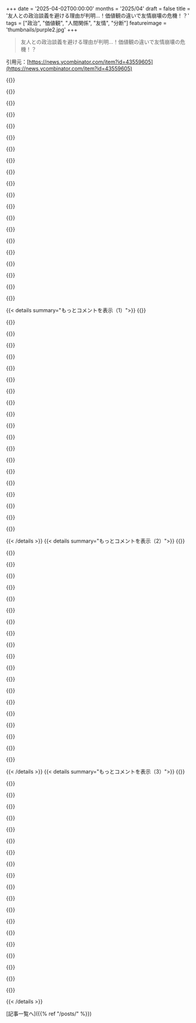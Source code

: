 +++
date = '2025-04-02T00:00:00'
months = '2025/04'
draft = false
title = '友人との政治談義を避ける理由が判明…！価値観の違いで友情崩壊の危機！？'
tags = ["政治", "価値観", "人間関係", "友情", "分断"]
featureimage = 'thumbnails/purple2.jpg'
+++

> 友人との政治談義を避ける理由が判明…！価値観の違いで友情崩壊の危機！？

引用元：[https://news.ycombinator.com/item?id=43559605](https://news.ycombinator.com/item?id=43559605)

{{<matomeQuote body="この記事の作者、めっちゃ自慢げに自分のことばっかり語ってるけど、結局価値観のこと全然考えてないよね。価値観のこと、ただの部族主義だって片付けてるし。マジで価値観とか倫理観って、政治をちゃんと議論するために超大事じゃん。政治の決断って、結局どういう世界にしたいかってことなんだから。経済政策だって、そもそも経済のゴールが分かってないと話にならないし。外交も、国が人間のグループの代表だってこととか、国を通して人間同士がどう関わるべきかっていう考えがないと無理でしょ。ここ20年くらい、アメリカの二大政党は価値観をめっちゃアピールしてる。政策も違うけど、昔は同じゴールを目指すための違うやり方だったのが、今はマジで価値観が違うから、目指す世界も全然違うんだよね。だから「誰に投票したの？」って聞くのは、ただの仲間意識じゃなくて、「どんな価値観持ってるの？」って聞くのと同じくらい重要。価値観が全然違う人と政策の話しても意味ないってこと。" userName="rebeccaskinner" createdAt="2025-04-03T16:59:16" color="#ff5733">}}

{{<matomeQuote body="こういう考え方って、ある意味部族主義だと思うんだよね。だって、結局二つのグループがあるって言ってるようなもんじゃん。それぞれのグループには特定の価値観があって、人の価値観って二択じゃないのに（例えば、共和党か民主党か）。人の道徳観を二つの箱に押し込めるなんて無理だよ。トランスジェンダーには偏見あるけど、妊娠中絶は支持するからずっと民主党に投票してきた人とか、共和党の価値観は全部嫌いだけど、Obamacareで損したから共和党に投票する人とか、人が誰に投票するかを決める要素ってマジで無限にあると思う。" userName="ryanackley" createdAt="2025-04-03T17:40:02" color="">}}

{{<matomeQuote body="＞person can be transphobic but support abortion so they have always voted Democrat<br>それって「政治的一貫性」のことだよね。つまり、ある問題に対する意見を知ってれば、その人の他の意見も予測できるってこと。政治家とかはめっちゃ一貫性高いじゃん。ある議員の銃に対する意見を知ってれば、中絶とか法人税に対する意見も大体分かる。でも、実際は投票って全然一貫性ないんだよね。超党派な政治では、色んな意見が、ある問題が党派的なものになった後に崩壊する。党派的な視点から議論すると、党派性が強まっちゃうんだよね。だから、マスメディアとかSNSが議論の質を悪くしてるんだと思う。（あと、作者の「俺は政治とか興味ない」みたいな態度はマジで幼稚だと思うわ。）" userName="JumpCrisscross" createdAt="2025-04-03T18:43:26" color="">}}

{{<matomeQuote body="＞Political elites tend to be highly coherent<br>一貫性って言葉、もしかしたら違うかも。政党とか団体の政策って、歴史的な状況とか、色んなグループの連合から生まれるものだし。政治家が「一貫性がある」って言えるのは、党の方針に一貫して従うから、一つの意見を知ってれば他の意見も推測できるって意味でしょ。でも、民主党とか共和党とか、大きな政党の政策って、それ自体は全然一貫性ないよね。政策とか主張って、お互いに矛盾してること多いじゃん。問題に対する考え方って、世界中で変わるし。ある場所で、ある時代に左翼だったものが、別の場所や時代では右翼になることだってあるし。" userName="archon1410" createdAt="2025-04-03T19:22:34" color="">}}

{{<matomeQuote body="＞transphobic but support abortion so they have always voted Democrat<br>NYTにそういう人いるよ。俺が一緒に働いてたやつで、マジで変だけど本気でそう思ってる政治的意見の宝庫みたいな人がいたんだよね。ゲイだけど、トランスジェンダーの人が軍に入るべきじゃないと思ってて、それは必要な治療を受けられないからだって。銃は悪徳警官から身を守るためにみんな持つべきだって思ってた。彼は田舎出身。政府が政治的な武器として使うから、single-payer healthcareには反対。労働組合の恩恵は、組合員だけじゃなくてみんなが享受できるべきだと思ってて、とりあえずの手段としてしか支持してなかった。環境のためじゃなくて、電力会社に頼りたくないから、太陽光発電とか風力発電を支持してて、電気自動車に乗ってた。" userName="Spivak" createdAt="2025-04-03T18:30:56" color="#ff5733">}}

{{<matomeQuote body="それって、周りの人が信じてることを盲信するんじゃなくて、自分で考えて政治的な意見を持ってるってことじゃん。珍しいから変に聞こえるだけだよ。" userName="roarcher" createdAt="2025-04-03T19:40:11" color="#ff5c5c">}}

{{<matomeQuote body="マジかよ…自分の意見にニュアンスがある人がいるなんて！不敬罪だ！" userName="codyb" createdAt="2025-04-04T16:08:05" color="">}}

{{<matomeQuote body="＞He was was in theory anti-union because he thought union benefits should just be turned into labor protections for everyone<br>え、マジ？労働組合が弱くなったら、みんなのための労働保護になるって？それってアメリカで起きてるの？週末休みとか8時間労働がなかったら、今頃そんなこと誰も言ってないと思うけど。" userName="trentlott" createdAt="2025-04-04T06:37:34" color="">}}

{{<matomeQuote body="誰に投票したかで価値観が分かるって言うのは、誰かが”民主党最高、共和党最低”って言ってるみたいに捉えてるみたいだけど、トランプに投票した人は価値観が低いって簡単に判断できるってことを見落としてるよね。トランプに投票しなかった人の価値観を知るには、もうちょっと深く知る必要はあるけど、大量の国外追放とか、敵への報復とか、明らかな馬鹿げた経済政策とか、同性愛嫌悪とか、人種差別を掲げてた人に投票するってことは、マジでクソな人間だってことだよ。その人の価値観が自分と合わないってことを知るために、それ以上深く知る必要はない。" userName="ryan_lane" createdAt="2025-04-04T01:09:05" color="#785bff">}}

{{<matomeQuote body="ってことは、アメリカの人口の50%以上は客観的にクソ人間ってこと？残りの50%は自動的にクソじゃないけど、そうなる可能性もあるってこと？それってマジで絶望的じゃん。あと、保守系のメディアは、あんたみたいな考え方をするように人々を洗脳してるってことも考えた方がいいよ。つまり、KamalaとかBidenに投票したら敵、みたいな。" userName="ryanackley" createdAt="2025-04-04T02:50:30" color="">}}

{{<matomeQuote body="MAGA支持者は人口の半分もいないって。2024年の投票率は63.7%だったから、アメリカの人口の約32%は客観的にクソな人たちってことじゃん。まるでヒトラーを支持したドイツ人みたいにさ。ちゃんと手続きせずに人を消すのが間違いだってわからないなら、価値観がヤバいよ。詐欺師や反乱者を恩赦するのが間違いだってわからないなら、価値観がアレだよ。ベネズエラの刑務所やGuantanamo Bayを超法規的な秘密施設として使うのが間違いだってわからないなら、価値観がクソだね。大統領が違法に裁判所や議会を無視するのが間違いだってわからないなら、価値観終わってる。他のこと（DEIヘイト、トランスジェンダー問題、中絶の権利とか）は文化戦争の延長で、解釈次第で善悪が決まるって言う人もいるかもね。賛成はしないけど、白黒ハッキリつけにくい問題もあるし。憲法違反とか、基本的人権の無視とか、犯罪行為はアウトでしょ。トランプの支持者はそういうのを支持してるし、トランプもそれを公約にしてたんだから、今さら文句言っても遅いんだよ。" userName="ryan_lane" createdAt="2025-04-04T04:21:58" color="">}}

{{<matomeQuote body="それが本当だとしても、OPが言いたいのは、意見が違うってだけで相手の政治的な立場を無視してるってことじゃん。それじゃあ、建設的な会話にはならないし、お互いに納得できる状態には絶対にならないよね。" userName="A4ET8a8uTh0_v2" createdAt="2025-04-05T14:56:44" color="">}}

{{<matomeQuote body="権利を奪ったり、強制労働キャンプに送ったり、無罪が証明されても帰国させないような政治的立場を支持する人たちと意見が違っても、そりゃOKでしょ。そんな状況で「中間地点で会おう」なんて無理じゃん。俺は不寛容には寛容じゃないし、ヘイトも絶対に許せない。あんたもそうでしょ？" userName="ryan_lane" createdAt="2025-04-06T00:36:59" color="#ff5c5c">}}

{{<matomeQuote body="HNなんだから、もうちょっとレベルの高い会話をしようよ。ここはそういう場所でしょ？まず、あんたの意見だけど＜＜　This isn't the kind of situation we “meet in the middle”.　”じゃあ、言葉が通じなくなって、コミュニケーションもできなくなるよね。それって何になるの？人が話すのをやめたらどうなると思う？よく考えてみてよ。俺はいつも、話をやめる前に相手に働きかけるべきだって言ってるんだから。＜＜　I'm not tolerant of intolerance,　”簡単に言うと、あんたは不寛容なだけ。自分のヘイトは特別だと思ってるだけでしょ？　＜＜　it's OK to disagree with people who agree with a political stance that involves depriving people of their rights, to the point of sending people to violent work camps and refusing to bring people back even when it's found that they're innocent.　”意見が違うのはいつでもOKだよ。そうじゃない時なんてないでしょ？" userName="A4ET8a8uTh0_v2" createdAt="2025-04-06T11:02:11" color="">}}

{{<matomeQuote body="＞In very simple terms, you are just intolerant. You just gave yourself a permission to hate ( because your hate is so totally different from their kind of hate ). On the off-chance sarcasm was not obvious, it is not some sort of neat trick or get out of jail card, because there is some level of social permission for this.　”ああ、生まれつきのことで人を閉じ込めたり殺したりしたい奴らはマジで嫌いだよ。考え方は変えられるけど、生まれつきのものは変えられないからね。＞Friend,　”お前は友達じゃねえ。＞Then we are out of words and are unable to communicate further. What does that accomplish?　”「人を強制収容所に送るべきかどうか」みたいなことを議論する必要はないんだよ。そんな考え方をする奴らと関わると、そいつらの考えが広まるだけ。そういう考えは癌なんだから。好奇心があるからって、そんな議論を許してるのは、ファシストを仲間に入れてるのと同じ。ナチスをバーに出入りさせてたら、それはナチスのバーだよ。＞'When is it not ok to disagree?'　”生まれつきのことで存在を否定されるようなことについては、反対するのはOKじゃない。お前の存在を否定してるわけじゃない。お前みたいな奴が議論に参加するのを許すべきじゃないって言ってるんだ。お前のヘイトを広める手助けになるだけだし、コミュニティ全体を悪くするだけだから。" userName="ryan_lane" createdAt="2025-04-07T00:19:05" color="#785bff">}}

{{<matomeQuote body="＞because your hate is so totally different from their kind of hate　”生まれつきのものとか、どうしようもないことで人を嫌うのと、自分の意思で選んだことで人を嫌うのとは違うんじゃないかな。どんな理由であれ人を嫌うのがOKとは言わないけど、この2つのケースには違いがあると思う。" userName="samtheDamned" createdAt="2025-04-06T20:41:43" color="">}}

{{<matomeQuote body="もし相手が重度の知的障害者だったら？それでも自分の意思で選んだことになるの？いつもそうだけど、線を引くことが重要で、線を引く人に注目が集まるよね。言いたいことはわかるけど、もう片方の側面も考えた？" userName="A4ET8a8uTh0_v2" createdAt="2025-04-06T22:42:05" color="">}}

{{<matomeQuote body="＞the parties policies are aiming to realize fundamentally different visions of the world, based on fundamentally different values　”それは違うと思うよ。そう思う気持ちはわかるけどね。片方の政党は銃の権利を支持して、もう片方は銃規制を支持してる。それは価値観じゃないでしょ。民主党は銃による安全を求めてる。共和党は政府からの安全を求めてる。どっちも安全を気にしてる。中絶の権利は個人の自由に関わること。銃の権利も個人の自由に関わること。どっちも個人の自由を気にしてる。民主党の国境政策は思いやりと人権に関わること。共和党の国境政策は国内の繁栄に関わること。共和党は人権を気にしない？そんなことない。民主党は国内の繁栄を気にしない？そんなことない。そうじゃないフリをするのは、自分の中で対立を煽って、相手の立場を軽視してるだけだよ。問題は共感しようとしないこと。共感こそが妥協への道だよ。少しでも共感すれば、説得できるかもしれないし。" userName="MetaWhirledPeas" createdAt="2025-04-03T19:51:48" color="#ff5c5c">}}

{{<matomeQuote body="俺の考えでは、それって昔の共和党のことじゃない？昔は共通の価値観があったんだよ。平和的な政権移行とか、法の支配とか、行政、立法、司法の間の権力分立とかさ。MAGA共和党の価値観は、GWB共和党とは明らかに違うと思う（同じ支持者かもしれないけど）。特にさっき言った2つの価値観はもう共有されてないよね。他の価値観もあると思うけど、少なくとも上の2つについては証拠がある。" userName="daanlo" createdAt="2025-04-03T20:19:34" color="#ff33a1">}}

{{<matomeQuote body="＞what you are describing are republicans of the past　”昔の共和党のことだって言うけど、昔からそうだったんだよ。共和党は昔の民主党（南部の民主党）について語るし、民主党は昔の共和党（リンカーン）について語る。そういう感情は今に始まったことじゃないんだ。＞Two of the shared valued were peaceful transition of power and respect for the rule of law / division of power between executive, legislative and judiciary.　”平和的な政権移行については、共和党は1月6日は平和的だったって主張してるよ（本当かどうかは別として）。価値観はまだあるんだ。法の支配については、共和党は法律を守ってるって言ってるよ。（そうじゃないの？）価値観はまだあるんだ。権力分立はDOGEの行動で疑問視されてるけど、DOGEの存在だけで共和党が権力分立を尊重してないってことにはならないと思う。そういうことはすぐにはわからないこともあるし、合法だって判断されたら特にね。相手を悪魔化したり、人間扱いしなくなったりしちゃダメだよ。俺たちはコメントや投票で、相手は頭がおかしいとか、倒すべき敵だとか決めつけてるんだ。それは大衆の愚かさだよ。" userName="MetaWhirledPeas" createdAt="2025-04-03T21:30:16" color="">}}

{{< details summary="もっとコメントを表示（1）">}}
{{<matomeQuote body="めっちゃわかる。お互いのPOVを理解しようとせずに、頭おかしいって決めつけるから話が平行線になるんだよね。" userName="vendiddy" createdAt="2025-04-04T11:54:41" color="#ff5733">}}

{{<matomeQuote body="＞Republicansはtyrannyからの安全を求めてるって？<br>マジでないわ。求めてないから。<br>＞Democratsは銃からの安全、Republicansはtyrannyからの安全を求めてる。どっちも安全を気にしてる。<br>Republicansは相手をtyrannizeしたがってるんだよ。安全なんてマジでどうでもいいと思ってる。男らしくないって見下してるし。<br>＞Republicansは人権を気にしてる？<br>全然。Muskがempathyは西洋文明の弱点だって言ってるくらいだし。TrumpとかMuskの行動見てればわかるじゃん。<br>＞Democratsは国内の繁栄を気にしてる？Yes。<br>それはマジ。Republicansはもうわかんね。<br>＞問題はお前がやってるempathyの欠如だよ。Empathyこそが妥協点を見つける道なのに。<br>TrumpとかVanceに投票する人たちはempathyを弱点だと思ってるんだよ。それって妥協じゃなくて嘘に屈することじゃん。Republicansを良く見せようとする嘘、Democratsを悪く見せようとする嘘にまみれてる。" userName="watwut" createdAt="2025-04-04T07:06:07" color="">}}

{{<matomeQuote body="Abortion rightsは宗教の話だよねー。価値観の違いってやつ。" userName="Miraste" createdAt="2025-04-03T20:10:48" color="">}}

{{<matomeQuote body="10年前はそうだったかもね。今は違う。<br>今のTrumpに支配されたRepublican partyは個人の自由なんて気にしてない。Fascistで、authoritarianなprojectで、マジでNazismで遊んでる。Naziのやり方をそのまんまパクってる。そんなpartyを支持するってことは、真逆の価値観を支持してるってことだよ。ただ、propagandaが上手いから騙されてる人も多いけどね。" userName="dbingham" createdAt="2025-04-03T20:14:36" color="">}}

{{<matomeQuote body="左派はRonald Reaganの頃からずっとRepublicanのpresidential candidateをNaziとかfascistとかauthoritarianって呼んでるじゃん。" userName="cylinder714" createdAt="2025-04-03T20:43:17" color="">}}

{{<matomeQuote body="＞誰にvoteしたかって聞くのはtribalismじゃなくて、その人のvalueを聞くproxyになる。<br>それは違うと思うな。今の政治システムだと、どっちも消去法で選んでるだけじゃん。違うvoteした人と付き合わないって、alarmingly危ない社会だよ。それに、political discussionをしないと、相手の考えを変えるchanceもなくなるし、自分も変われない。みんなvalueでvoteしてるわけじゃない。自分のwalletとか、special interestでvoteしてる人もいる。Pro-choice, pro-LGBT, pro-immigrationでも、US Automotive industryで働いてるからRepublicanに入れる人もいるんだよ。Valueが違うんじゃなくて、priorityが違うだけかも。" userName="rzz3" createdAt="2025-04-03T19:51:13" color="#45d325">}}

{{<matomeQuote body="pro-choice, pro-LGBT, pro-immigrationの人がRepublicanにvoteするのは、自分の生活が大事だからってことでしょ？それってvalueの表明じゃん。" userName="rebeccaskinner" createdAt="2025-04-03T20:41:00" color="">}}

{{<matomeQuote body="誰かをvoteするんじゃなくて、誰かにagainstしてvoteする人もいるよね。" userName="m463" createdAt="2025-04-03T23:21:02" color="#ff33a1">}}

{{<matomeQuote body="statistical dataはないけど、そういう人、結構多いと思うよ。半分以上かも。<br>Trump嫌いだから誰でもいいからTrump以外に入れる人と、Progressivism/leftism嫌いだからTrump嫌いでもTrumpに入れる人がいる。<br>social mediaがextremeな声を目立たせるから、みんな怖くなって、怖いものにagainstすることしか考えられなくなるんだよね。" userName="fulladder" createdAt="2025-04-03T23:43:32" color="#45d325">}}

{{<matomeQuote body="一番マシなcandidateにvoteするってことは、その人の全てをendorseしてるわけじゃないよね。" userName="shw1n" createdAt="2025-04-03T17:09:30" color="">}}

{{<matomeQuote body="誰かを“一番マシな候補者”として投票するってことは、その人のすべてを支持してるわけじゃないよね。でも、“一番ヤバい候補者”に投票するやつは、価値観を信用できないってことにならない？" userName="rfgmendoza" createdAt="2025-04-03T17:13:15" color="">}}

{{<matomeQuote body="もし相手が同じように思ってたら、説得は無理だよね。でも、価値観について直接話せば可能性はあるかも。結局は「自分が間違ってるかも」って思えるかどうか。<br>0.001%でもいいから、可能性をゼロにしちゃダメだよ。" userName="shw1n" createdAt="2025-04-03T17:29:42" color="#785bff">}}

{{<matomeQuote body="＞いや、それは違うと思うな。“一番マシな候補者”に投票するからって、全部を支持してるわけじゃないし。<br>価値観ってのは、何が正しいかだけじゃなくて、何を優先するかってことでもあるんだよね。たとえ10個の価値観が全部一致しても、優先順位が違えば支持政党は変わるんだよ。<br>誰が“一番マシ”か、両方同じに見えるか、それとも投票しないかっていう選択も、価値観の表れなんだ。" userName="rebeccaskinner" createdAt="2025-04-03T18:58:56" color="#ff5c5c">}}

{{<matomeQuote body="＞少なくとも過去20年、アメリカの二大政党のリーダーシップは、自分たちが代表する価値観をアピールすることに力を入れてきた。<br>でも、それぞれの“価値観”は、他の“価値観”と矛盾してることない？例えば、マリファナとタバコとかアルコールとか。<br>あと、中絶と銃とか、部族主義でしか説明できないものもあるよね。<br>＞政党の政策が、根本的に異なる世界観に基づいた、根本的に異なるビジョンを実現しようとしてる世界へ。<br>それって今に始まったことじゃないよね。みんなが健康で豊かで賢くなることを願ってるけど、何を犠牲にするかで意見が違う。<br>＞価値観が全然違う人と政策を議論しても無駄。価値観が違えば、政策で合意できるわけがない。<br>それって部族主義への呼びかけだよね。「あいつらは価値観が違うから相手にするな」って。" userName="brightlancer" createdAt="2025-04-03T18:27:30" color="">}}

{{<matomeQuote body="＞あいつらは価値観が違うから相手にするな<br>人を相手にするなって言ってないよ。価値観が違うなら、政策の議論は無駄だって言ってるんだ。抽象度が違うんだよ。目的地が違うのに、最適なルートを議論しても意味ないでしょ？<br>価値観が違う人と関わりたいなら、価値観から始めないと。どこに行きたいかで合意してから、ルートを議論しないとね。" userName="rebeccaskinner" createdAt="2025-04-03T18:53:45" color="#ff33a1">}}

{{<matomeQuote body="＞誰に投票したかっていうのは、部族主義の問題じゃなくて、「あなたの価値観は何ですか」っていう良い指標になる。<br>10分話して、誰に投票したか当てられるか試してみてよ。たぶん50/50よりマシな結果にはならないと思うな。" userName="cj" createdAt="2025-04-03T18:15:13" color="">}}

{{<matomeQuote body="“もしpならばq”は、“もしqならばp”を意味しないよ。<br>それに、投票した人を聞かなくても、50/50より当てる方法はいくらでもあるよ。大学卒業したか聞けば、55/45とか60/40くらいにはなる。白人で大卒じゃないとか、白人じゃなくて大卒なら、2:1くらいで当てられるかも。<br>Big Five personality traitsと政治的立場の間には、弱い相関関係があるって研究もある。誠実性が高い人は右寄り、開放性が高い人は左寄りになりやすい。" userName="MajimasEyepatch" createdAt="2025-04-03T18:41:28" color="#ff5c5c">}}

{{<matomeQuote body="＞“もしpならばq”は、“もしqならばp”を意味しないよ。<br>僕のコメントは、“pならばq”がそもそも正しいのかを疑ってるんだ。(どっちも正しくないと思うけどね)<br>価値観があるからって、特定の投票行動をするとは限らない。<br>特定の投票行動をするからって、特定の価値観を持ってるとも限らない。<br>“p”(誰に投票したか)と“q”(価値観)は、多くの有権者にとってほとんど独立してる。" userName="cj" createdAt="2025-04-03T19:40:08" color="#ff5c5c">}}

{{<matomeQuote body="政党が使う言葉自体が、特定の価値観をターゲットにしてるんだよね。Arnold Klingの「The Three Languages of Politics」って本が参考になるよ。https://cdn.cato.org/libertarianismdotorg/books/ThreeLanguag... Jonathan Haidtの「The Righteous Mind」も、価値観が政治的立場にどう影響するかを解説してて面白いよ。" userName="nickff" createdAt="2025-04-03T17:56:56" color="#ff33a1">}}

{{<matomeQuote body="フレーミングは、特定の価値観をターゲットにするために政治 debate でよく使われるよね。変わったのは、人々を分断するための意図的な戦術として使われるようになったことかも。言葉が通じない人はコミュニケーションできないからね。<br>多くの問題で、80%の人が80%合意してると思うけど、党派的な人たちが、合意を妨げるようなフレーミングをしてるんだ。なぜなら、彼らは80%の人が同意しない20%の部分で何かを求めてるから。" userName="brightlancer" createdAt="2025-04-03T18:40:39" color="#45d325">}}


{{< /details >}}
{{< details summary="もっとコメントを表示（2）">}}
{{<matomeQuote body="反対意見だけどさ、この10年で友達とか家族を何人も失ったんだよね。だって、私の周りの人たちが女性とかマイノリティの権利を奪うような候補者に投票したんだもん。<br>意見の相違は全然いいんだけど、そういう人たちの決定って私の価値観に反するし、知り合いに実際に害を与えてるんだよ。だから、縁を切ってマジでよかったと思ってる。<br>基本的な人権が守られる世界になるまで、共通点なんてないし、友達のフリして有害な考えに目をつぶる意味ないじゃん。" userName="rdegges" createdAt="2025-04-02T18:38:39" color="#ff5733">}}

{{<matomeQuote body="相手の意見を尊重して理解しようとする方が、友達や家族に完璧を求めるよりも有益だと思うな。だって、権利を奪うために投票したわけじゃないでしょ？他の政策とか価値観があったんだよ。<br>実は私ユダヤ人で、友達とか家族（ユダヤ人じゃない）のPalestineに関する投稿で、反ユダヤ的な価値観を感じたら縁を切るようにしてる。（Palestine支持＝反ユダヤじゃないけどね）<br>政党レベルの意見の相違は優先順位の違いとか視点の違いで、直接的な対立じゃないから許容すべきだと思う。" userName="daft_pink" createdAt="2025-04-02T18:46:12" color="">}}

{{<matomeQuote body="＞“権利を剥奪する目的で投票したわけじゃない、他の政策や価値観があったんだ”<br>政党に投票するってことは、少なくともその政党の政策を受け入れてるってことだよ。子犬を蹴るのを支持してないなんて言い訳できないんだよ。FooBar党が減税政策やってるからってね。<br>相手の党が増税とか子猫を食べること主張してても関係ない。<br>勝てる政党がなくても同じ。第三党を支持するとか、抗議のために棄権するとか、新しい党を立ち上げるとか、FooBar党を内部から変えるとか、できることはある。変わるまで投票しちゃダメだけど。" userName="atmavatar" createdAt="2025-04-03T00:02:00" color="#45d325">}}

{{<matomeQuote body="政党に投票するってことは、少なくともその政党の政策を受け入れてるってことだよ。子犬を蹴るのを支持してないなんて言い訳できないんだよ。FooBar党が減税政策やってるからってね。<br>冷静に考えれば、主要政党の政策を全部支持する人なんていないよ。だって、矛盾だらけなんだもん。だから、支持じゃなくて、嫌な方に投票するんだよ。" userName="btilly" createdAt="2025-04-03T04:13:27" color="">}}

{{<matomeQuote body="アメリカの場合、意見が合わない政党と、女性とかLGBTQとかマイノリティの権利を奪って、民主主義を破壊して権力を握ろうとする政党の二択なんだよね。<br>政党に投票するとき、全ての政策に賛成じゃなくても、デメリットは許容範囲だって言ってることになる。FooBarに投票するってことは、子犬を蹴るのは嫌だけど、減税のためなら仕方ないってこと。<br>アメリカの政治状況を冷静に見て、人権とか自由民主主義を捨てる価値があるか悩むなら、本当に冷静なのか疑うわ。" userName="MrJohz" createdAt="2025-04-03T05:18:32" color="#ff5c5c">}}

{{<matomeQuote body="＞女性とかLGBTQとかマイノリティの権利を奪って、民主主義を破壊して権力を握ろうとする政党<br>そう思ってるかもしれないけど、それは明示的な政策じゃないよね。実際にやったことを批判すべきで、あなたの解釈を押し付けちゃダメだよ。それじゃ建設的な議論なんてできないよ。" userName="bigstrat2003" createdAt="2025-04-03T07:20:20" color="">}}

{{<matomeQuote body="二大政党制の弊害だよね。どっちの党も最悪なんだもん。誰が投票したかなんて責められないよ。選択肢がないんだから。" userName="FeepingCreature" createdAt="2025-04-03T06:58:40" color="">}}

{{<matomeQuote body="アメリカの左右で政治に対する考え方が違うんだよね。右派は一つの問題とか、いくつかの問題で投票するけど、他の政策は無視する。左派は投票を全面的支持とみなす。嫌な政策があれば投票しない。<br>だから“子犬を蹴るのを支持してないなんて言い訳できない”って言うんだよ。相手の価値観を理解するべきなのに、自分の価値観を押し付けて批判するのは良くないよ。" userName="hackinthebochs" createdAt="2025-04-03T04:36:31" color="">}}

{{<matomeQuote body="10年前なら同意してたかも。“ユニバーサルヘルスケアも欲しいけど、減税の方が大事”ってのは理解できる。賛成はしないけど、尊重はできる。<br>でも今は違う。優先順位があるのはわかるけど、友達（私）の基本的人権よりも、卵が安くなる魔法の計画の方が優先順位が高いなら、友達でいる意味ある？賛成かどうかは関係ない。優先順位が低いってだけで十分だよ。" userName="crote" createdAt="2025-04-03T05:46:17" color="#38d3d3">}}

{{<matomeQuote body="私にない基本的人権って何？どこに書いてあるの？" userName="genewitch" createdAt="2025-04-03T06:56:09" color="">}}

{{<matomeQuote body="アメリカじゃ、連邦レベルでLGBTの人たちを守る差別禁止法がないんだよね。Bostock判決で雇用は守られるけど、TrumpのEEOCが訴訟やめちゃったし。ゲイってだけで家追い出される可能性もあるんだよ。トランスジェンダーの未成年に対する性別適合医療も半分以上の州で禁止されてるし。シスジェンダーの未成年にはOKなのにね。13の州でトイレ法ってのがあって、トランスジェンダーの人が安心して外に出られないんだって。同性愛が違法じゃなくなったのなんて22年前、同性婚が合法になったのは10年前だよ。Thomas判事はDobbs判決でLawrence判決を見直すべきだって言ってるし。州議会もObergefell判決を覆そうとしてるし。Trump政権はトランスジェンダーの軍隊入隊禁止したし、メディアでのLGBTの描写も脅かされてるし、Targetでトランスジェンダー向けの商品売ったら爆破予告まで来てるんだぜ。" userName="UncleMeat" createdAt="2025-04-03T16:22:56" color="#ff33a1">}}

{{<matomeQuote body="＞トランスジェンダーの未成年に対する性別適合医療が半分以上の州で禁止されてるって話だけど、シスジェンダーの未成年には同じ薬が処方されるんだよね。 ”Cass reportの結論と提言はちゃんと聞くべきだよ。アメリカとかの”gender clinics”の元になったオランダの研究より、ずっと徹底してるんだから。”<br>＞13の州でトイレ法ってのがあって、トランスジェンダーの人が安心して外に出られないんだって。 ”公衆トイレ苦手な人もいるじゃん？そういう人って家族用とか個室のトイレ探すよね。小便器しかないトイレなんて嫌だよ。 ”ソドミーは基本的人権だとは思わないけど、議論の余地はあるかもね。 ”爆破予告と人権って関係なくね？Targetで商品売ってることが人権なの？みんなでTargetボイコットしたら人権侵害なの？（Bud Lightみたいに）<br>みんななんでコメント消すんだろうね。こういう話題でも、ちゃんと話し合えるはずなのに。" userName="genewitch" createdAt="2025-04-03T19:41:54" color="">}}

{{<matomeQuote body="よくあるパターンだよね。「それ、権利じゃないし」みたいな。そう思うのは勝手だけど、LGBTの人たちは、こういうことを基本的人権の問題だと思ってるんだよ。" userName="UncleMeat" createdAt="2025-04-03T19:57:02" color="">}}

{{<matomeQuote body="それらが基本的人権だって主張するなら、ちゃんと聞くよ。住宅についてはよくわからんから触れてないけど。調べたら、Bostock判決でLGBTの人を理由に家を追い出すのは禁止されてるみたいじゃん。無視しろって指示が出てない限り、鵜呑みにはできないな。LGBTの立ち退きニュースって、家賃滞納の話ばっかだし。2ヶ月滞納したら、追い出されるよ。権利だって言う人はたくさんいるけど、それが正しいとは限らないじゃん。そもそも、基本的人権なんてないって言えるし。 Sodomyが人権だって言うなら、セックスが人権だってことになるけど、マジで言ってる？" userName="genewitch" createdAt="2025-04-03T20:08:47" color="">}}

{{<matomeQuote body="Bostock判決はTitle 7に適用されるんだよ。性的指向とかジェンダーアイデンティティによる差別は性差別だって理屈で、FHAみたいな他の法律にも適用できるけど、連邦レベルではまだ確立されてないんだよね。Trump政権も反対してるし。だから、Bostock判決が家賃滞納の理由がジェンダーアイデンティティや性的指向である場合にも適用されるとは言えないと思う。[ここ](https://www.eeoc.gov/newsroom/removing-gender-ideology-and-r...)にEEOCの指示が出てるよ。訴訟を取り下げてるんだ。[この記事](https://www.cbsnews.com/news/eeoc-transgender-discrimination...)に具体的なケースが載ってるよ。<br>あと、合意の上での性行為を違法とするのは人権侵害だと思うけど。まさか、異論があるとは思わなかったよ。" userName="UncleMeat" createdAt="2025-04-03T20:42:44" color="">}}

{{<matomeQuote body="EEOCのリンクには住宅とか家賃のことは書いてないね。<br>[https://www.findlaw.com/lgbtq-law/housing-discrimination-pro...](https://www.findlaw.com/lgbtq-law/housing-discrimination-pro...)にはHUDとDoJが担当だって書いてあるよ。<br>雇用について言えば（EEOCがカバーしてるっぽいけど）、髪が短いって理由でクビになったことあるよ。ネクタイしないって理由でもクビになったことあるし。アメリカって雇用は自由だもんね。それが問題なら、それについて話そうよ。雇用の差別なら賛成するよ。<br>あと、ソドミーと「合意の上での性行為」はニュアンスが違うよね。「大人同士」って言葉も入れてないし。ここでは関係ない話はやめようよ。雇用と住宅の話がごっちゃになってるよ。誤字か、それとも話をそらそうとしてるのかわからないけど。話がズレてきてる気がする。" userName="genewitch" createdAt="2025-04-03T20:52:39" color="">}}

{{<matomeQuote body="EEOCの話は、Bostock判決が無意味になってるってことを言いたかったんだよ。EEOCがLGBTの人の訴えを取り下げてるから。アメリカは基本的に自由雇用だけど、法律で禁止されてる理由もあるじゃん？<br>住宅の話は、LGBTの人たちが連邦レベルで保護されてないって話だよ。LGBTの人たちは、いろんな分野で保護されてないんだよ（住宅とか）。雇用はBostock判決で守られてるけど、EEOCのせいで後退してるし。<br>合意できるのは大人だけだよ。Lawrence判決で違法になったソドミー法は、合意の上での性行為についてだよ。<br>あと、ゲイの人たちと児童レイプを結びつけるような話は絶対にしたくない。" userName="UncleMeat" createdAt="2025-04-03T21:10:12" color="#785bff">}}

{{<matomeQuote body="気持ちはわかるよ。でも、誰に投票したかに関わらず、結果的に1億5000万人以上の女性が権利を失ったり、ひどいことになったとしたら、それは支持してるのと同じだよ。" userName="rdegges" createdAt="2025-04-02T19:31:18" color="">}}

{{<matomeQuote body="そうじゃないよ。出口調査を見ればわかるけど、Trumpに投票した人って、労働者階級で教育水準が低くて、共和党の候補者にしては驚くほど多様性があるんだよ。" userName="gmoot" createdAt="2025-04-03T03:44:41" color="">}}

{{<matomeQuote body="最初は寛容とか理解とか言ってるのに、「pro-Palestineの意見は反ユダヤ主義」とか言って、そういう人たちとの連絡を絶つんだ。マジで偽善者だね。恥ずかしいと思わないの？" userName="arp242" createdAt="2025-04-03T09:58:28" color="">}}


{{< /details >}}
{{< details summary="もっとコメントを表示（3）">}}
{{<matomeQuote body="えーと…それって自分の主義に反してない？純粋性テストは良くないって言いながら、自分で純粋性テストしてるじゃん。" userName="0dayz" createdAt="2025-04-03T03:36:55" color="">}}

{{<matomeQuote body="あんたの純粋性テストはダメで、あいつらの純粋性テストは正義ってか。" userName="lovich" createdAt="2025-04-03T04:52:38" color="">}}

{{<matomeQuote body="＞たぶん、彼らは権利を剥奪するために候補者に投票したんじゃないくて、他の政策や価値観のために投票したんだと思うよ。<br>アラバマ州は母親の生命に関わる場合を除いて中絶を禁止した。連邦判事は、患者が州外で中絶を受けるのを支援する医師や医療機関を州が起訴できないと判断しなきゃいけなかった。Project 2025計画では、共和党が支配する議会が、制限的な連邦中絶法を可決することを目指してる。それって女性の選択の権利を奪うことだよね。多くの宗教的保守派がこれを支持してる。" userName="goatlover" createdAt="2025-04-03T05:10:56" color="#38d3d3">}}

{{<matomeQuote body="めっちゃ同意。価値観が重要な問題で意見が違う場合、簡単に無視すべきじゃないと思う。価値観が大きく違う友達や家族と縁を切っても良いと思う。実際に左派と右派の両方の友達にそうしたことあるし。でも私が言いたいのは、ほとんどの人が考え抜いて価値観にたどり着くんじゃなくて、自分の属する集団から盲目的に受け入れてるってこと。自分が間違ってる可能性を受け入れないなら、それは知的な意見じゃなくて宗教だよ。もし自覚してバブルの中に留まることを選ぶなら、それは完全にフェアだと思う。" userName="shw1n" createdAt="2025-04-02T21:35:29" color="#38d3d3">}}

{{<matomeQuote body="バブルに閉じこもる方法の一つは、反対意見を仲間意識や流行だとして切り捨てること。意見がそう見えるのは、似たような人が持ってるからかもしれないけど、同じような背景を持つからかもしれない。例えば、ほとんどの医者はワクチンを信じてるけど、それは集団心理じゃなくて、研究に基づいた証拠があるから。外から見たら集団心理に見えるかもしれないけど。" userName="KyleJune" createdAt="2025-04-03T04:45:23" color="#ff5733">}}

{{<matomeQuote body="グループから抜けたら、反対意見を言う人がいなくなって、どうやって彼らの考えを変えればいいの？結局、自分のためにそうせざるを得なかったけど、愛する人たちの間で、もう取り組めなくなった問題だと思う。" userName="pcblues" createdAt="2025-04-02T18:47:25" color="">}}

{{<matomeQuote body="私の場合、誰かの考えを変えることが目的じゃない。正気を保つため。誰かが自分や他の人を直接傷つけるような行動をしてるのに、仲良く”ふり”をして普通の会話をすることができないんだ。" userName="rdegges" createdAt="2025-04-02T19:27:43" color="">}}

{{<matomeQuote body="あなたや他の人を”直接”傷つけた行動の例を教えてくれない？政治ってほとんど間接的で、何段階も間接的な場合が多いよね。" userName="fastball" createdAt="2025-04-03T04:44:47" color="">}}

{{<matomeQuote body="多くの知り合いが、トランスジェンダーの人々を悪者にする政党や政策に誇らしげに投票してる。他の友達の人生を壊そうとする人と、良心的に友達でいることはできない。" userName="Philpax" createdAt="2025-04-03T05:11:56" color="#45d325">}}

{{<matomeQuote body="それって定義上、間接的だよね。だから、その政策分析が正確だったとしても、誰かを”直接的に”傷つけてるってことにはならないんじゃない？" userName="bigstrat2003" createdAt="2025-04-03T07:29:58" color="">}}

{{<matomeQuote body="いや、そうじゃないって。反トランスの政党が選挙で勝つのを見ると、トランスジェンダーの人たちをいじめてもいいんだって許可が出たみたいに感じるんだよ。投票が直接いじめにつながるんだ。" userName="HDThoreaun" createdAt="2025-04-03T20:35:44" color="">}}

{{<matomeQuote body="いやいや、それはめっちゃ間接的じゃん。直接的って言うなら、”反トランス政党”が「トランスジェンダーの人をいじめろ」って法律を通すことじゃない？" userName="fastball" createdAt="2025-04-04T03:00:01" color="">}}

{{<matomeQuote body="彼らの生活がどう破壊されてるって？<br>例えば、異性専用のスペースとかで、他の人と同じルールに従えって言われるくらい、そんな悪いことかな？" userName="duckfan" createdAt="2025-04-03T07:10:33" color="">}}

{{<matomeQuote body="本気で聞いてるとは思えないけど、彼らを公の場から消し去ろうとする試みはたくさんあるよ。→https://translegislation.com/" userName="Philpax" createdAt="2025-04-03T07:16:08" color="">}}

{{<matomeQuote body="「公の場から消し去る」ってどういうこと？具体的にどんな行動が取られてるのか教えてよ。「悪いこと」みたいな曖昧な概念じゃなくてさ。" userName="bakugo" createdAt="2025-04-03T07:28:57" color="">}}

{{<matomeQuote body="リンクをクリックして、スクロールダウンしてみるのがおすすめ。" userName="Philpax" createdAt="2025-04-03T07:46:03" color="">}}

{{<matomeQuote body="これは単純化しすぎた藁人形論法だよ。生物学的な性別は複雑な問題だし、性の文化的理解も複雑。もし俺が2歳の娘を男風呂に連れて行ったら、それは悪いこと？（ちなみに子供はいないけど）" userName="jccalhoun" createdAt="2025-04-03T14:19:26" color="">}}

{{<matomeQuote body="みんなが嫌なことを我慢して、最悪の二択である”反対派”候補に投票することを期待するのも、友達関係の試金石としてはどうかなって思うけど。" userName="gedy" createdAt="2025-04-03T03:25:28" color="">}}

{{<matomeQuote body="友達が減って、お前に何の得があるんだ？意味不明じゃん。だって、それなりに理由があって友達になったんだろ？<br>友達を切り捨てることで何が得られるのかわからない。「Javyは男が女になれると思ってる」ってだけで、ディスクゴルフ仲間が一人減るんだぜ？<br>意味わからん。意見が違うのは当たり前だし、それが全てじゃないだろ。" userName="hattmall" createdAt="2025-04-03T04:01:43" color="#ff5c5c">}}

{{<matomeQuote body="マジ重要なのは「政治」って何かってことじゃね？　個人の性格は政治じゃなくね？　政党も違うくね？　人種とか性別、ジェンダー、ポリコレ、移民みたいな話題も違うと思うんだよね！<br>政治ってのはさ：<br>アメリカの一般市民が、無理なく医療を受けられるか？<br>普通の人が生活できるだけの給料をもらってるか？　一人分の稼ぎで家族を養えるか？<br>子供たちが、成長して、充実した人生を送って、家族を持ちたいと思えるような環境があるか？<br>アメリカ人の経済状況は良くなってるか？　収入と支出の差は広がってないか？（ヒント：「インフレ」みたいな言葉でごまかしてないか？）<br>ちゃんと機能してる民主主義ってのは、国民が自分たちのために法律を作れるってことじゃん？　今の法律はそうなってる？<br>国民が裁判で間違いを正せる？　裁判にお金を出せる？<br>NYTみたいなメディアは、国民の声をちゃんと伝えてる？<br>結局、誰が得してるの？　国民のためにならない法律、利用できない裁判所、国民の声を伝えないメディア…誰の味方なの？（Jeff Bezos見てるか？）<br>広告がお金の出どころなら、誰の利益を守ってるの？<br>こういうことを友達と話すべきじゃね？　答えじゃなくて、問いを投げかけるんだよ。難しくないって。" userName="talkingtab" createdAt="2025-04-03T13:08:01" color="#785bff">}}


{{< /details >}}


[記事一覧へ]({{% ref "/posts/" %}})
